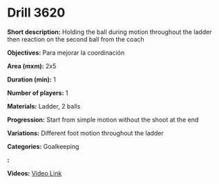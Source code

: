# Drill 3620

**Short description:**
Holding the ball during motion throughout the ladder then reaction on the second ball from the coach

**Objectives:**
Para mejorar la coordinación

**Area (mxm):**
2x5

**Duration (min):**
1

**Number of players:**
1

**Materials:**
Ladder, 2 balls

**Progression:**
Start from simple motion without the shoot at the end

**Variations:**
Different foot motion throughout the ladder

**Categories:**
Goalkeeping

**:**


**Videos:**
[Video Link](https://www.youtube.com/embed/wxqncHi1HG8)

